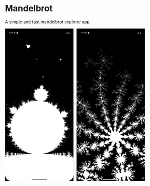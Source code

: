 # Mandelbrot

A simple and fast mandelbrot explorer app

<div style="display: flex; gap: 10px;">
    <img src="./mandelbrot.png" alt="Mandelbrot zoomed in" style="width: 45%;">
    <img src="./mandelbrot_2.png" alt="Mandelbrot zoomed in" style="width: 45%;">
</div>